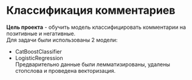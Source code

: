 # Классификация комментариев
**Цель проекта** - обучить модель классифицировать комментарии на позитивные и негативные.<br>
Для задачи были использованы 2 модели:<br>
- CatBoostClassifier<br>
- LogisticRegression<br>
Предварительно данные были лемматизированы, удалены стопслова и проведена векторизация.
